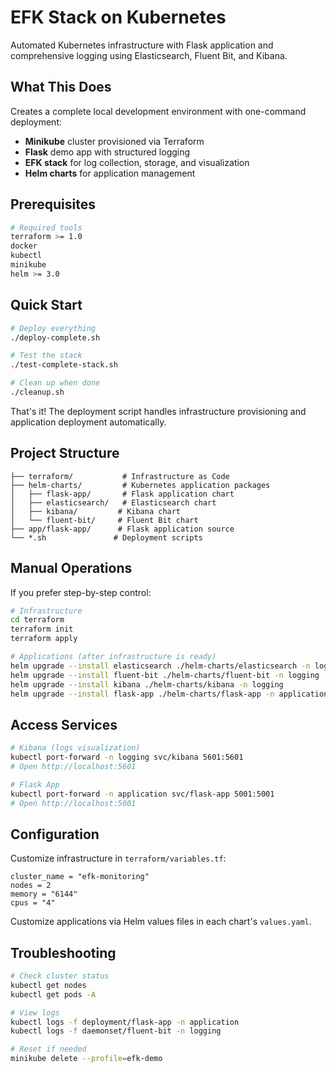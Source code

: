 # EFK Stack on Kubernetes

Automated Kubernetes infrastructure with Flask application and comprehensive logging using Elasticsearch, Fluent Bit, and Kibana.

## What This Does

Creates a complete local development environment with one-command deployment:

- **Minikube** cluster provisioned via Terraform
- **Flask** demo app with structured logging
- **EFK stack** for log collection, storage, and visualization
- **Helm charts** for application management

## Prerequisites

```bash
# Required tools
terraform >= 1.0
docker
kubectl
minikube
helm >= 3.0
```

## Quick Start

```bash
# Deploy everything
./deploy-complete.sh

# Test the stack
./test-complete-stack.sh

# Clean up when done
./cleanup.sh
```

That's it! The deployment script handles infrastructure provisioning and application deployment automatically.

## Project Structure

```
├── terraform/           # Infrastructure as Code
├── helm-charts/         # Kubernetes application packages
│   ├── flask-app/       # Flask application chart
│   ├── elasticsearch/   # Elasticsearch chart
│   ├── kibana/         # Kibana chart
│   └── fluent-bit/     # Fluent Bit chart
├── app/flask-app/      # Flask application source
└── *.sh               # Deployment scripts
```

## Manual Operations

If you prefer step-by-step control:

```bash
# Infrastructure
cd terraform
terraform init
terraform apply

# Applications (after infrastructure is ready)
helm upgrade --install elasticsearch ./helm-charts/elasticsearch -n logging --create-namespace
helm upgrade --install fluent-bit ./helm-charts/fluent-bit -n logging
helm upgrade --install kibana ./helm-charts/kibana -n logging
helm upgrade --install flask-app ./helm-charts/flask-app -n application --create-namespace
```

## Access Services

```bash
# Kibana (logs visualization)
kubectl port-forward -n logging svc/kibana 5601:5601
# Open http://localhost:5601

# Flask App
kubectl port-forward -n application svc/flask-app 5001:5001
# Open http://localhost:5001
```

## Configuration

Customize infrastructure in `terraform/variables.tf`:

```hcl
cluster_name = "efk-monitoring"
nodes = 2
memory = "6144"
cpus = "4"
```

Customize applications via Helm values files in each chart's `values.yaml`.

## Troubleshooting

```bash
# Check cluster status
kubectl get nodes
kubectl get pods -A

# View logs
kubectl logs -f deployment/flask-app -n application
kubectl logs -f daemonset/fluent-bit -n logging

# Reset if needed
minikube delete --profile=efk-demo
```
